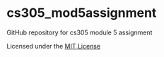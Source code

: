 # cs305_mod5assignment
GitHub repository for cs305 module 5 assignment

Licensed under the [MIT License](LICENSE)
